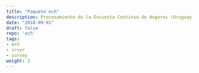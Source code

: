 ```yaml
---
title: "Paquete ech"
description: Procesamiento de la Encuesta Continua de Hogares (Uruguay)
date: "2018-09-01"
draft: false
repo: 'ech'
tags:
- ech
- srvyr
- survey
weight: 2
---
```

